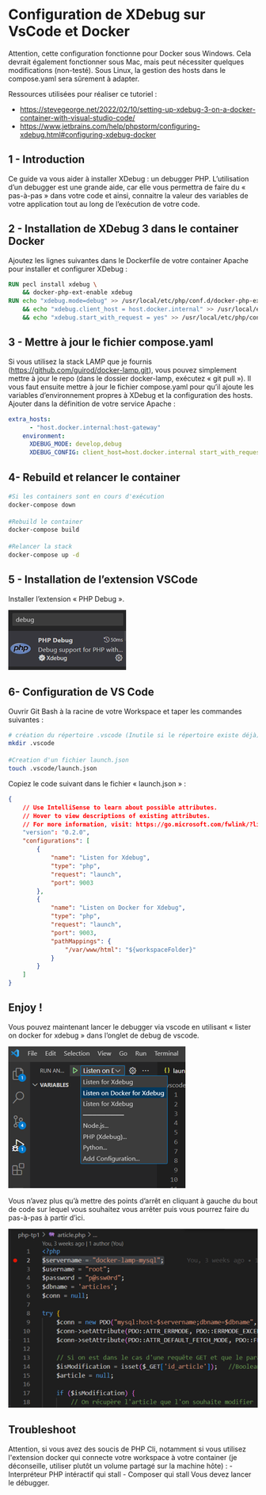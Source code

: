 # Configuration de XDebug sur VsCode et Docker

Attention, cette configuration fonctionne pour Docker sous Windows. Cela devrait également fonctionner sous Mac, mais peut nécessiter quelques modifications (non-testé). Sous Linux, la gestion des hosts dans le compose.yaml sera sûrement à adapter. 

Ressources utilisées pour réaliser ce tutoriel : 
- https://stevegeorge.net/2022/02/10/setting-up-xdebug-3-on-a-docker-container-with-visual-studio-code/
- https://www.jetbrains.com/help/phpstorm/configuring-xdebug.html#configuring-xdebug-docker

## 1 - Introduction
Ce guide va vous aider à installer XDebug : un debugger PHP.
L’utilisation d’un debugger est une grande aide, car elle vous permettra de faire du « pas-à-pas » dans votre code et ainsi, connaitre la valeur des variables de votre application tout au long de l’exécution de votre code. 

## 2 - Installation de XDebug 3 dans le container Docker
Ajoutez les lignes suivantes dans le Dockerfile de votre container Apache pour installer et configurer XDebug : 
```dockerfile
RUN pecl install xdebug \
    && docker-php-ext-enable xdebug
RUN echo "xdebug.mode=debug" >> /usr/local/etc/php/conf.d/docker-php-ext-xdebug.ini \
    && echo "xdebug.client_host = host.docker.internal" >> /usr/local/etc/php/conf.d/docker-php-ext-xdebug.ini \
    && echo "xdebug.start_with_request = yes" >> /usr/local/etc/php/conf.d/docker-php-ext-xdebug.ini

```
## 3 - Mettre à jour le fichier compose.yaml
Si vous utilisez la stack LAMP que je fournis (https://github.com/guirod/docker-lamp.git), vous pouvez simplement mettre à jour le repo (dans le dossier docker-lamp, exécutez « git pull »).
Il vous faut ensuite mettre à jour le fichier compose.yaml pour qu’il ajoute les variables d’environnement propres à XDebug et la configuration des hosts.
Ajouter dans la définition de votre service Apache : 
```yaml
extra_hosts:
      - "host.docker.internal:host-gateway"
    environment:
      XDEBUG_MODE: develop,debug
      XDEBUG_CONFIG: client_host=host.docker.internal start_with_request=yes

```
## 4- Rebuild et relancer le container
```bash
#Si les containers sont en cours d'exécution
docker-compose down

#Rebuild le container 
docker-compose build

#Relancer la stack
docker-compose up -d
```

## 5 - Installation de l’extension VSCode
Installer l’extension « PHP Debug ».

![screenshot extension PHP Debug](https://raw.githubusercontent.com/guirod/readme-images/main/docker-lamp/PHP_debug_ext.png "screenshot extension PHP Debug")  


## 6- Configuration de VS Code
Ouvrir Git Bash à la racine de votre Workspace et taper les commandes suivantes : 
```bash
# création du répertoire .vscode (Inutile si le répertoire existe déjà)
mkdir .vscode

#Creation d'un fichier launch.json
touch .vscode/launch.json
```
Copiez le code suivant dans le fichier « launch.json » : 
```json
{
    // Use IntelliSense to learn about possible attributes.
    // Hover to view descriptions of existing attributes.
    // For more information, visit: https://go.microsoft.com/fwlink/?linkid=830387
    "version": "0.2.0",
    "configurations": [
        {
            "name": "Listen for Xdebug",
            "type": "php",
            "request": "launch",
            "port": 9003
        },
        {
            "name": "Listen on Docker for Xdebug",
            "type": "php",
            "request": "launch",
            "port": 9003,
            "pathMappings": {
                "/var/www/html": "${workspaceFolder}"
            }
        }
    ]
}
```

## Enjoy !
Vous pouvez maintenant lancer le debugger via vscode en utilisant « lister on docker for xdebug » dans l’onglet de debug de vscode.

![Listen on Docker for XDebug](https://raw.githubusercontent.com/guirod/readme-images/main/docker-lamp/listen_on_docker.png "Listen on Docker for XDebug")

Vous n’avez plus qu’à mettre des points d’arrêt en cliquant à gauche du bout de code sur lequel vous souhaitez vous arrêter puis vous pourrez faire du pas-à-pas à partir d’ici. 

![Debugger en action](https://raw.githubusercontent.com/guirod/readme-images/main/docker-lamp/debug.png "Debugger en action")

## Troubleshoot
Attention, si vous avez des soucis de PHP Cli, notamment si vous utilisez l'extension docker qui connecte votre workspace à votre container (je déconseille, utiliser plutôt un volume partagé sur la machine hôte) :
    - Interpréteur PHP intéractif qui stall
    - Composer qui stall
Vous devez lancer le débugger. 